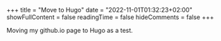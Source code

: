 +++
title = "Move to Hugo"
date = "2022-11-01T01:32:23+02:00"
showFullContent = false
readingTime = false
hideComments = false
+++

Moving my github.io page to Hugo as a test.